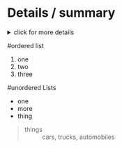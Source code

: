 # Details / summary

<details>
  <summary>click for more details</summary>

  ```ts
    let Hello : string = 'World';
  ```
</details> 

#ordered list
1. one
1. two
1. three 

#unordered Lists
* one
* more
* thing

> <dl>
> <dt>things</dt>
> <dd>cars, trucks, automobiles<dd>
> </dl>